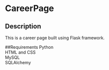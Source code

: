 # CareerPage

## Description
This is a career page built using Flask framework.

##Requirements
Python
<br>HTML and CSS
<br>MySQL
<br>SQLAlchemy

##

